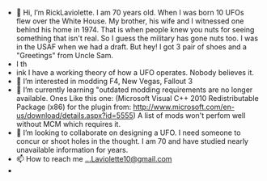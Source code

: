 - 👋 Hi, I’m RickLaviolette. I am 70 years old. When I was born 10 UFOs flew over the White House. My brother, his wife and I witnessed one behind his home in 1974. That is when people knew you nuts for seeing something that isn't real. So I guess the military has gone nuts too. I was in the USAF when we had a draft. But hey! I got 3 pair of shoes and a "Greetings" from Uncle Sam.  
- I th
- ink I have a working theory of how a UFO operates. Nobody believes it.
- 👀 I’m interested in modding F4, New Vegas, Fallout 3
- 🌱 I’m currently learning "outdated modding requirements are no longer available. Ones Like this one: (Microsoft Visual C++ 2010 Redistributable Package (x86) for the plugin from: http://www.microsoft.com/en-us/download/details.aspx?id=5555) A list of mods won't perfom well without MCM which requires it.
- 💞️ I’m looking to collaborate on designing a UFO. I need someone to concur or shoot holes in the thought. I am 70 and have studied nearly unavailable information for years.
- 📫 How to reach me ...Laviolette10@gmail.com
- 
